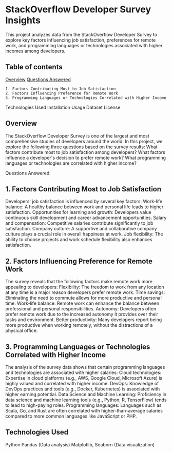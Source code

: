 # StackOverflow Developer Survey Insights
This project analyzes data from the StackOverflow Developer Survey to explore key factors influencing job satisfaction, preferences for remote work, and programming languages or technologies associated with higher incomes among developers. 

## Table of contents
[Overview](#Overview)
[Questions Answered](#Question_Answered)

    1. Factors Contributing Most to Job Satisfaction
    2. Factors Influencing Preference for Remote Work
    3. Programming Languages or Technologies Correlated with Higher Income

Technologies Used
Installation
Usage
Dataset
License


## Overview

The StackOverflow Developer Survey is one of the largest and most comprehensive studies of developers around the world. In this project, we explore the following three questions based on the survey results:
    What factors contribute most to job satisfaction among developers?
    What factors influence a developer's decision to prefer remote work?
    What programming languages or technologies are correlated with higher income?

Questions Answered:
## 1. Factors Contributing Most to Job Satisfaction

Developers' job satisfaction is influenced by several key factors:
    Work-life balance: A healthy balance between work and personal life leads to higher satisfaction.
    Opportunities for learning and growth: Developers value continuous skill development and career advancement opportunities.
    Salary and compensation: Competitive salaries contribute significantly to job satisfaction.
    Company culture: A supportive and collaborative company culture plays a crucial role in overall happiness at work.
    Job flexibility: The ability to choose projects and work schedule flexibility also enhances satisfaction.

## 2. Factors Influencing Preference for Remote Work

The survey reveals that the following factors make remote work more appealing to developers:
    Flexibility: The freedom to work from any location at any time is a major reason developers prefer remote work.
    Time savings: Eliminating the need to commute allows for more productive and personal time.
    Work-life balance: Remote work can enhance the balance between professional and personal responsibilities.
    Autonomy: Developers often prefer remote work due to the increased autonomy it provides over their tasks and environment.
    Better productivity: Many developers report being more productive when working remotely, without the distractions of a physical office.

## 3. Programming Languages or Technologies Correlated with Higher Income

The analysis of the survey data shows that certain programming languages and technologies are associated with higher salaries:
    Cloud technologies: Expertise in cloud platforms (e.g., AWS, Google Cloud, Microsoft Azure) is highly valued and correlated with higher income.
    DevOps: Knowledge of DevOps practices and tools (e.g., Docker, Kubernetes) is associated with higher earning potential.
    Data Science and Machine Learning: Proficiency in data science and machine learning tools (e.g., Python, R, TensorFlow) tends to lead to high-paying roles.
    Programming languages: Languages such as Scala, Go, and Rust are often correlated with higher-than-average salaries compared to more common languages like JavaScript or PHP.

## Technologies Used
   Python
   Pandas (Data analysis)
   Matplotlib, Seaborn (Data visualization)
